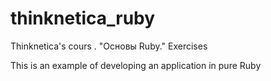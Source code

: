 # thinknetica_ruby
Thinknetica's cours . "Основы Ruby." Exercises

This is an example of developing an application in pure Ruby
